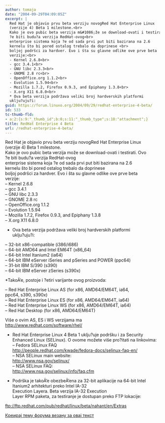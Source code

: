 ```yaml
---
author: tomaja
date: "2004-09-29T04:09:05Z"
excerpt: |
  Red Hat je objavio prvu beta verziju novogRed Hat Enterprise Linux
  (verzije 4) Beta 1 milestone.<br>
  Kako je ovo pubic beta verzija m&#1086;že se download-ovati i testirati. Ovo
  ?e biti budu?a verzija RedHat-ovog<br>
  enterprise sistema koja ?e od sada prvi put biti bazirana na 2.6
  kernelu što bi pored ostalog trebalo da doprinese <br>
  boljoj podršci za hardver. Evo i šta su glavne odlike ove prve beta
  verzije:<br>
  - Kernel 2.6.8<br>
  - gcc 3.4.1<br>
  - GNU libc 2.3.3<br>
  - GNOME 2.8 rc<br>
  - OpenOffice.org 1.1.2<br>
  - Evolution 1.5.94<br>
  - Mozilla 1.7.2, Firefox 0.9.3, and Epiphany 1.3.8<br>
  - X.org X11 6.8.0<br>
  * Ova beta verzija podržava veliki broj hardverskih platformi
  uklju?uju?i:
guid: https://forum.linuxo.org/2004/09/29/redhat-enterprise-4-beta/
id: 533
tc-thumb-fld:
- a:2:{s:9:"_thumb_id";b:0;s:11:"_thumb_type";s:10:"attachment";}
title: RedHat Enterprise 4 Beta
url: /redhat-enterprise-4-beta/
---
```

Red Hat je objavio prvu beta verziju novogRed Hat Enterprise Linux  
(verzije 4) Beta 1 milestone.  
Kako je ovo pubic beta verzija m&#1086;že se download-ovati i testirati. Ovo  
?e biti budu?a verzija RedHat-ovog  
enterprise sistema koja ?e od sada prvi put biti bazirana na 2.6  
kernelu što bi pored ostalog trebalo da doprinese  
boljoj podršci za hardver. Evo i šta su glavne odlike ove prve beta  
verzije:  
&#8211; Kernel 2.6.8  
&#8211; gcc 3.4.1  
&#8211; GNU libc 2.3.3  
&#8211; GNOME 2.8 rc  
&#8211; OpenOffice.org 1.1.2  
&#8211; Evolution 1.5.94  
&#8211; Mozilla 1.7.2, Firefox 0.9.3, and Epiphany 1.3.8  
&#8211; X.org X11 6.8.0  
* Ova beta verzija podržava veliki broj hardverskih platformi  
uklju?uju?i:<!--break-->

&#8211; 32-bit x86-compatible (i386/i686)  
&#8211; 64-bit AMD64 and Intel EM64T (x86_64)  
&#8211; 64-bit Intel Itanium2 (ia64)  
&#8211; 64-bit IBM eServer iSeries and pSeries and POWER (ppc64)  
&#8211; 31-bit IBM S/390 (s390)  
&#8211; 64-bit IBM eServer zSeries (s390x)

*TakoÄ‘e, postoje i ?etiri varijante ovog proizvoda:

&#8211; Red Hat Enterprise Linux AS (for x86, AMD64/EM64T, ia64,  
ppc64, s390, s390x)  
&#8211; Red Hat Enterprise Linux ES (for x86, AMD64/EM64T, ia64)  
&#8211; Red Hat Enterprise Linux WS (for x86, AMD64/EM64T, ia64)  
&#8211; Red Hat Desktop (for x86, AMD64/EM64T)

Više o ovim AS, ES i WS verzijama ma  
http://www.redhat.com/software/rhel/

* Red Hat Enterprise Linux 4 Beta 1 uklju?uje podršku i za Security  
Enhanced Linux (SELinux). O ovome možete više pro?itati na linkovima:  
&#8211; Fedora SELinux FAQ  
http://people.redhat.com/kwade/fedora-docs/selinux-faq-en/  
&#8211; NSA SELinux main website:  
http://www.nsa.gov/selinux/  
&#8211; NSA SELinux FAQ:  
http://www.nsa.gov/selinux/info/faq.cfm

* Podrška je takoÄ‘e obezbeÄ‘ena za 32-bit aplikacije na 64-bit Intel  
Itanium2 arhitekturi preko Intel IA-32  
Execution Layera. Beta verzija IA-32 Execution  
Layer RPM paketa, za testiranje je dostupan preko FTP lokacije:

ftp://ftp.redhat.com/pub/redhat/linux/beta/nahant/en/Extras

[Креирај тему форума везану за овај текст](https://linuxo.org/nova-tema-na-forumu/?se_pid=533)